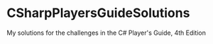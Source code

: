 # CSharpPlayersGuideSolutions
My solutions for the challenges in the C# Player's Guide, 4th Edition
